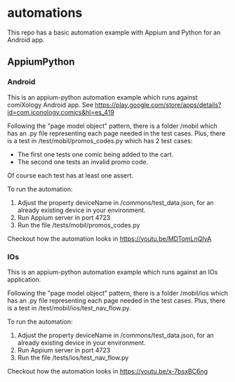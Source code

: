 # automations
This repo has a basic automation example with Appium and Python for an Android app.

## AppiumPython

### Android

This is an appium-python automation example which runs against comiXology Android app.  See  https://play.google.com/store/apps/details?id=com.iconology.comics&hl=es_419

Following the "page model object" pattern, there is a folder /mobil which has an .py file representing each page needed in the test cases. Plus, there is a test in /test/mobil/promos_codes.py which has 2 test cases:

- The first one tests one comic being added to the cart.
- The second one tests an invalid promo code. 

Of course each test has at least one assert.

To run the automation:

1. Adjust the property deviceName in /commons/test_data.json, for an already existing device in your environment.
2. Run Appium server in port 4723
3. Run the file /tests/mobil/promos_codes.py

Checkout how the automation looks in https://youtu.be/MDTomLnQIvA

### IOs

This is an appium-python automation example which runs against an IOs application.

Following the "page model object" pattern, there is a folder /mobil/ios which has an .py file representing each page needed in the test cases. Plus, there is a test in /test/mobil/ios/test_nav_flow.py.

To run the automation:

1. Adjust the property deviceName in /commons/test_data.json, for an already existing device in your environment.
2. Run Appium server in port 4723
3. Run the file /tests/ios/test_nav_flow.py

Checkout how the automation looks in https://youtu.be/x-7bsxBC6ng

